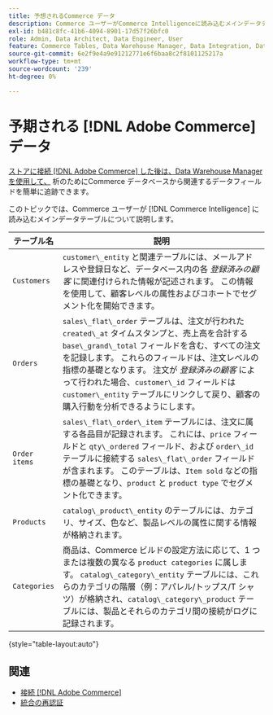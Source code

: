 ```yaml
---
title: 予想されるCommerce データ
description: Commerce ユーザーがCommerce Intelligenceに読み込むメインデータテーブルを調べます
exl-id: b481c8fc-41b6-4094-8901-17d57f26bfc0
role: Admin, Data Architect, Data Engineer, User
feature: Commerce Tables, Data Warehouse Manager, Data Integration, Data Import/Export
source-git-commit: 6e2f9e4a9e91212771e6f6baa8c2f8101125217a
workflow-type: tm+mt
source-wordcount: '239'
ht-degree: 0%

---
```


# 予期される [!DNL Adobe Commerce] データ

[ ストアに接続  [!DNL Adobe Commerce]  した後は、Data Warehouse Manager を使用して、](../../../data-analyst/importing-data/integrations/magento.md) 析のためにCommerce データベースから関連するデータフィールドを簡単に追跡できます。

このトピックでは、Commerce ユーザーが [!DNL Commerce Intelligence] に読み込むメインデータテーブルについて説明します。

| **テーブル名** | **説明** |
|-----|-----|
| `Customers` | `customer\_entity` と関連テーブルには、メールアドレスや登録日など、データベース内の各 *登録済みの顧客* に関連付けられた情報が記述されます。 この情報を使用して、顧客レベルの属性およびコホートでセグメント化を開始できます。 |
| `Orders` | `sales\_flat\_order` テーブルは、注文が行われた `created\_at` タイムスタンプと、売上高を合計する `base\_grand\_total` フィールドを含む、すべての注文を記録します。 これらのフィールドは、注文レベルの指標の基礎となります。 注文が *登録済みの顧客* によって行われた場合、`customer\_id` フィールドは `customer\_entity` テーブルにリンクして戻り、顧客の購入行動を分析できるようにします。 |
| `Order items` | `sales\_flat\_order\_item` テーブルには、注文に属する各品目が記録されます。 これには、`price` フィールドと `qty\_ordered` フィールド、および `order\_id` テーブルに接続する `sales\_flat\_order` フィールドが含まれます。 このテーブルは、`Item sold` などの指標の基礎となり、`product` と `product type` でセグメント化できます。 |
| `Products` | `catalog\_product\_entity` のテーブルには、カテゴリ、サイズ、色など、製品レベルの属性に関する情報が格納されます。 |
| `Categories` | 商品は、Commerce ビルドの設定方法に応じて、1 つまたは複数の異なる `product categories` に属します。 `catalog\_category\_entity` テーブルには、これらのカテゴリの階層（例：アパレル/トップス/T シャツ）が格納され、`catalog\_category\_product` テーブルには、製品とそれらのカテゴリ間の接続がログに記録されます。 |

{style="table-layout:auto"}

## 関連

* [接続  [!DNL Adobe Commerce]](../integrations/magento.md)
* [ 統合の再認証 ](https://experienceleague.adobe.com/docs/commerce-knowledge-base/kb/how-to/mbi-reauthenticating-integrations.html?lang=ja)
